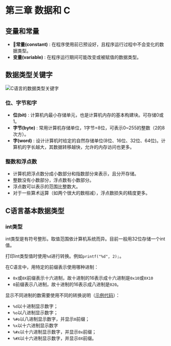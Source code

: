 # 第三章 数据和 C

## 变量和常量

- **常量(constant)** : 在程序使用前已预设好，且程序运行过程中不会变化的数据类型。
- **变量(variable)** : 在程序运行期间可能改变或被赋值的数据类型。

## 数据类型关键字

![C语言的数据类型关键字](https://github.com/logan70/C-Primer-Plus-6th-Notes-CN/blob/master/Chapter-3%20Data%20and%20C/images/1-datatype-key-word.png?raw=true)

### 位、字节和字

- **位(bit)** : 计算机内最小存储单元，也是计算机内存的基本构建块。可存储0或1。
- **字节(byte)** : 常用计算机存储单位，1字节=8位，可表示0~255的整数（2的8次方）。
- **字(word)** : 设计计算机时给定的自然存储单位(8位、16位、32位、64位)。计算机的字长越大，其数据转移越快，允许的内存访问也更多。

### 整数和浮点数

- 计算机把浮点数分成小数部分和指数部分来表示，且分开存储。
- 整数没有小数部分，浮点数有小数部分。
- 浮点数可以表示的范围比整数大。
- 对于一些算术运算（如两个很大的数相减），浮点数损失的精度更多。

## C语言基本数据类型

### int类型

int类型是有符号整形。取值范围依计算机系统而异。目前一般用32位存储一个int值。

打印int类型值时使用`%d`进行转换。例如`printf("%d", 2);`。

在C语言中，用特定的前缀表示使用哪种进制：

- `0x`或`0X`前缀表示十六进制，故十进制的16表示成十六进制是`0x10`或`0X10`
- `0`前缀表示八进制，故十进制的16表示成八进制是`020`。

显示不同进制的数需要使用不同的转换说明（[示例代码](https://github.com/logan70/C-Primer-Plus-6th-Notes-CN/blob/master/Chapter-3%20Data%20and%20C/example/3.3-bases.c)）：

- `%d`以十进制显示数字；
- `%o`以八进制显示数字；
- `%#o`以八进制显示数字，并显示`0`前缀；
- `%x`以十六进制显示数字
- `%#x`以十六进制显示数字，并显示`0x`前缀；
- `%#X`以十六进制显示数字，并显示`0X`前缀。

